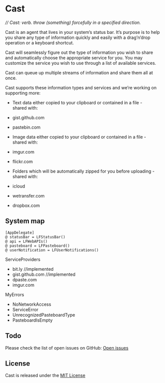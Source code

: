 Cast
=

*// Cast: verb. throw (something) forcefully in a specified direction.*

Cast is an agent that lives in your system’s status bar. It’s purpose is to help
you share any type of information quickly and easily with a drag’n’drop
operation or a keyboard shortcut.

Cast will seamlessly figure out the type of information you wish to share and
automatically choose the appropriate service for you. You may customize the
service you wish to use through a list of available services.

Cast can queue up multiple streams of information and share them all at once.

Cast supports these information types and services and we’re working on
supporting more:

- Text data either copied to your clipboard or contained in a file -  
shared with:
- gist.github.com
- pastebin.com

- Image data either copied to your clipboard or contained in a file -  
shared with:
- imgur.com
- flickr.com

- Folders which will be automatically zipped for you before uploading -  
shared with:
- icloud
- wetransfer.com
- dropbox.com

System map
-
~~~
[AppDelegate]
@ statusBar = LFStatusBar()
@ api = LFWebAPIs()
@ pasteboard = LFPasteboard()
@ userNotification = LFUserNotifications()
~~~
ServiceProviders
- bit.ly //implemented  
- gist.github.com //implemented  
- dpaste.com  
- imgur.com

MyErrors  
* NoNetworkAccess  
* ServiceError  
* UnrecognizedPasteboardType  
* PasteboardIsEmpty

Todo
-
Please check the list of open issues on GitHub: [Open issues](<https://github.com/lfaoro/Cast/issues>)

License
-
Cast is released under the [MIT License](<LICENSE.md>)